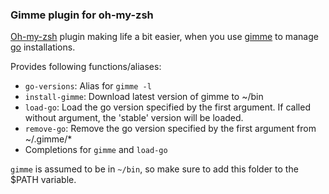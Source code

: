### Gimme plugin for oh-my-zsh

[Oh-my-zsh](https://github.com/robbyrussell/oh-my-zsh/) plugin making life a
bit easier, when you use [gimme](https://github.com/travis-ci/gimme/) to manage
[go](https://golang.org) installations.

Provides following functions/aliases:
  - ```go-versions```: Alias for ```gimme -l```
  - ```install-gimme```: Download latest version of gimme to ~/bin
  - ```load-go```: Load the go version specified by the first argument.
    If called without argument, the 'stable' version will be loaded.
  - ```remove-go```: Remove the go version specified by the first argument from
    ~/.gimme/*
  - Completions for ```gimme``` and ```load-go```

```gimme``` is assumed to be in ```~/bin```, so make
sure to add this folder to the $PATH variable.
